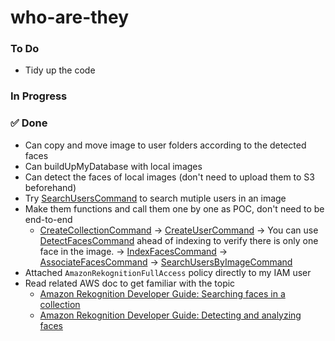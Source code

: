 # who-are-they

### To Do
- Tidy up the code

### In Progress


### ✅ Done
- Can copy and move image to user folders according to the detected faces
- Can buildUpMyDatabase with local images
- Can detect the faces of local images (don't need to upload them to S3 beforehand)
- Try [SearchUsersCommand](https://docs.aws.amazon.com/AWSJavaScriptSDK/v3/latest/client/rekognition/command/SearchUsersCommand/) to search mutiple users in an image
- Make them functions and call them one by one as POC, don't need to be end-to-end
  - [CreateCollectionCommand](https://docs.aws.amazon.com/AWSJavaScriptSDK/v3/latest/client/rekognition/command/CreateCollectionCommand/) → [CreateUserCommand](https://docs.aws.amazon.com/AWSJavaScriptSDK/v3/latest/client/rekognition/command/CreateUserCommand/) → You can use [DetectFacesCommand](https://docs.aws.amazon.com/AWSJavaScriptSDK/v3/latest/client/rekognition/command/DetectFacesCommand/) ahead of indexing to verify there is only one face in the image. → [IndexFacesCommand](https://docs.aws.amazon.com/AWSJavaScriptSDK/v3/latest/client/rekognition/command/IndexFacesCommand/) → [AssociateFacesCommand](https://docs.aws.amazon.com/AWSJavaScriptSDK/v3/latest/client/rekognition/command/AssociateFacesCommand/) → [SearchUsersByImageCommand](https://docs.aws.amazon.com/AWSJavaScriptSDK/v3/latest/client/rekognition/command/SearchUsersByImageCommand/)
- Attached `AmazonRekognitionFullAccess` policy directly to my IAM user
- Read related AWS doc to get familiar with the topic
  - [Amazon Rekognition Developer Guide: Searching faces in a collection](https://docs.aws.amazon.com/rekognition/latest/dg/collections.html)
  - [Amazon Rekognition Developer Guide: Detecting and analyzing faces](https://docs.aws.amazon.com/rekognition/latest/dg/faces.html)